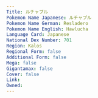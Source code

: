 ```yaml
---
﻿Title: ルチャブル
Pokemon Name Japanese: ルチャブル
Pokemon Name German: Resladero
Pokemon Name English: Hawlucha
Language Card: Japanese
National Dex Number: 701
Region: Kalos
Regional Form: false
Additional Form: false
Mega: false
Gigantamax: false
Cover: false
Link: 
Owned: 
---
```

